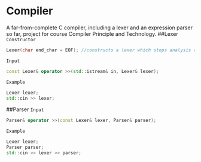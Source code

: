 # Compiler
A far-from-complete C compiler, including a lexer and an expression parser so far, project for course Compiler Principle and Technology.
##Lexer
`Constructor`
```Cpp
Lexer(char end_char = EOF); //constructs a lexer which stops analysis at end_char, typically EOF or '\n'
```
`Input`
```Cpp
const Lexer& operator >>(std::istream& in, Lexer& lexer);
```
`Example`
```Cpp
Lexer lexer;
std::cin >> lexer;
```
##Parser
`Input`
```Cpp
Parser& operator >>(const Lexer& lexer, Parser& parser);
```
`Example`
```Cpp
Lexer lexer;
Parser parser;
std::cin >> lexer >> parser;
```
